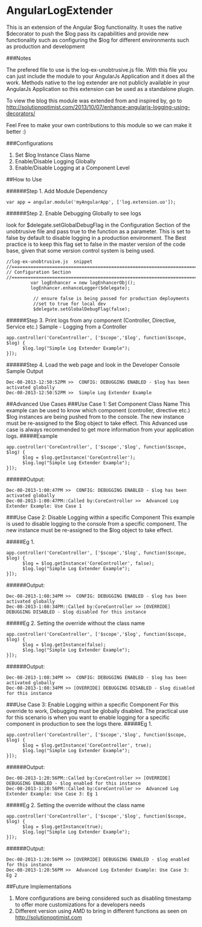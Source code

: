 AngularLogExtender
==================

This is an extension of the Angular $log functionality. It uses the native $decorator to push the $log pass its capabilities and provide new functionality such as configuring the $log for different environments such as production and development

###Notes

The prefered file to use is the log-ex-unobtrusive.js file. With this file you can just include the module to your AngularJs Application and it does all the work. Methods native to the log extender are not publicly available in your AngularJs Application so this extension can be used as a standalone plugin.

To view the blog this module was extended from and inspired by, go to 
http://solutionoptimist.com/2013/10/07/enhance-angularjs-logging-using-decorators/

Feel Free to make your own contributions to this module so we can make it better :)

###Configurations

1. Set $log Instance Class Name
2. Enable/Disable Logging Globally
3. Enable/Disable Logging at a Component Level

##How to Use 

######Step 1. Add Module Dependency
```
var app = angular.module('myAngularApp', ['log.extension.uo']);
```

######Step 2. Enable Debugging Globally to see logs

look for $delegate.setGlobalDebugFlag in the Configuration Section of the unobtrusive file and pass true to the function as a parameter. This is set to false by default to disable logging in a production environment. The Best practice is to keep this flag set to false in the master version of the code base, given that some version control system is being used.

```
//log-ex-unobtrusive.js  snippet
//=======================================================================//
// Configuration Section
//=======================================================================//	  
    	 var logEnhancer = new logEnhancerObj();  
    	 logEnhancer.enhanceLogger($delegate);
    	  
    	  // ensure false is being passed for production deployments
    	  //set to true for local dev
    	  $delegate.setGlobalDebugFlag(false); 

```
######Step 3. Print logs from any component (Controller, Directive, Service etc.)
Sample - Logging from a Controller
```
app.controller('CoreController', ['$scope','$log', function($scope, $log) {
      $log.log("Simple Log Extender Example"); 
}]);
```

######Step 4. Load the web page and look in the Developer Console
Sample Output
```
Dec-08-2013-12:50:52PM >>  CONFIG: DEBUGGING ENABLED - $log has been activated globally 
Dec-08-2013-12:50:52PM >>  Simple Log Extender Example 
```

##Advanced Use Cases
###Use Case 1: Set Component Class Name
This example can be used to know which component (controller, directive etc.) $log instances are being pushed from to the console. The new instance must be re-assigned to the $log object to take effect. This Advanced use case is always recommended to get more information from your application logs. 
#####Example
```
app.controller('CoreController', ['$scope','$log', function($scope, $log) {
      $log = $log.getInstance('CoreController');
      $log.log("Simple Log Extender Example"); 
}]);
```
######Output:
```
Dec-08-2013-1:00:47PM >>  CONFIG: DEBUGGING ENABLED - $log has been activated globally 
Dec-08-2013-1:00:47PM::Called by:CoreController >>  Advanced Log Extender Example: Use Case 1
```

###Use Case 2: Disable Logging within a specific Component
This example is used to disable logging to the console from a specific component. The new instance must be re-assigned to the $log object to take effect.

#####Eg 1.
```
app.controller('CoreController', ['$scope','$log', function($scope, $log) {
      $log = $log.getInstance('CoreController', false);
      $log.log("Simple Log Extender Example"); 
}]);
```
######Output:
```
Dec-08-2013-1:08:34PM >>  CONFIG: DEBUGGING ENABLED - $log has been activated globally 
Dec-08-2013-1:08:34PM::Called by:CoreController >> [OVERRIDE] DEBUGGING DISABLED - $log disabled for this instance 
```

#####Eg 2.
Setting the override without the class name
```
app.controller('CoreController', ['$scope','$log', function($scope, $log) {
      $log = $log.getInstance(false);
      $log.log("Simple Log Extender Example"); 
}]);
```
######Output:
```
Dec-08-2013-1:08:34PM >>  CONFIG: DEBUGGING ENABLED - $log has been activated globally 
Dec-08-2013-1:08:34PM >> [OVERRIDE] DEBUGGING DISABLED - $log disabled for this instance 
```

###Use Case 3: Enable Logging within a specific Component 
For this override to work, Debugging must be globally disabled. The practical use for this scenario is when you want to enable logging for a specific component in production to see the logs there. 
#####Eg 1.
```
app.controller('CoreController', ['$scope','$log', function($scope, $log) {
      $log = $log.getInstance('CoreController', true);
      $log.log("Simple Log Extender Example"); 
}]);
```
######Output:
```
Dec-08-2013-1:20:56PM::Called by:CoreController >> [OVERRIDE] DEBUGGING ENABLED - $log enabled for this instance
Dec-08-2013-1:20:56PM::Called by:CoreController >>  Advanced Log Extender Example: Use Case 3: Eg 1 
```

#####Eg 2.
Setting the override without the class name
```
app.controller('CoreController', ['$scope','$log', function($scope, $log) {
      $log = $log.getInstance(true);
      $log.log("Simple Log Extender Example"); 
}]);
```
######Output:
```
Dec-08-2013-1:20:56PM >> [OVERRIDE] DEBUGGING ENABLED - $log enabled for this instance
Dec-08-2013-1:20:56PM >>  Advanced Log Extender Example: Use Case 3: Eg 2
```

##Future Implementations

1. More configurations are being considered such as disabling timestamp to offer more customizations for a developers needs
2. Different version using AMD to bring in different functions as seen on http://solutionoptimist.com




